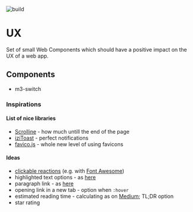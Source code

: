![build](https://github.com/mat3e/ux/workflows/Node.js%20CI/badge.svg)

# UX
Set of small Web Components which should have a positive impact on the UX of a web app.

## Components
* m3-switch

### Inspirations

#### List of nice libraries
- [Scrolline](https://github.com/anthonyly/Scrolline.js) - how much untill the end of the page
- [iziToast](https://github.com/dolce/iziToast) - perfect notifications
- [favico.js](https://github.com/ejci/favico.js) - whole new level of using favicons

#### Ideas
- [clickable reactions](https://dev.to/binarforge/seven-useful-programming-habits) (e.g. with [Font Awesome](http://fontawesome.io/))
- highlighted text options - as [here](https://medium.com/@ttemplier/angular2-decorators-and-class-inheritance-905921dbd1b7)
- paragraph link - as [here](https://olingo.apache.org/doc/odata4/tutorials/action/tutorial_action.html#implement-an-action-processor)
- opening link in a new tab - option when `:hover`
- estimated reading time - calculating as on [Medium](https://medium.com/@ttemplier/angular2-decorators-and-class-inheritance-905921dbd1b7); TL;DR option
- star rating
